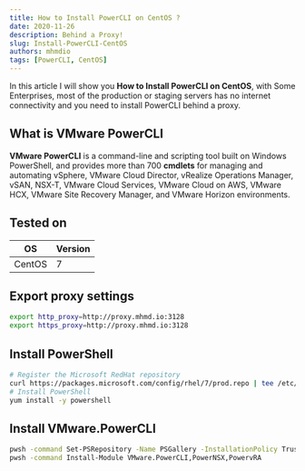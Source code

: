 ```yaml
---
title: How to Install PowerCLI on CentOS ?
date: 2020-11-26
description: Behind a Proxy!
slug: Install-PowerCLI-CentOS
authors: mhmdio
tags: [PowerCLI, CentOS]
---
```


In this article I will show you **How to Install PowerCLI on CentOS**, with Some Enterprises, most of the production or staging servers has no internet connectivity and you need to install PowerCLI behind a proxy.
<!--truncate-->
## What is VMware PowerCLI

**VMware PowerCLI** is a command-line and scripting tool built on Windows PowerShell, and provides more than 700 **cmdlets** for managing and automating vSphere, VMware Cloud Director, vRealize Operations Manager, vSAN, NSX-T, VMware Cloud Services, VMware Cloud on AWS, VMware HCX, VMware Site Recovery Manager, and VMware Horizon environments.

## Tested on

| OS     | Version |
| ------ | ------- |
| CentOS | 7       |

## Export proxy settings

```bash
export http_proxy=http://proxy.mhmd.io:3128
export https_proxy=http://proxy.mhmd.io:3128
```

## Install PowerShell

```bash
# Register the Microsoft RedHat repository
curl https://packages.microsoft.com/config/rhel/7/prod.repo | tee /etc/yum.repos.d/microsoft.repo
# Install PowerShell
yum install -y powershell
```

## Install VMware.PowerCLI

```bash
pwsh -command Set-PSRepository -Name PSGallery -InstallationPolicy Trusted
pwsh -command Install-Module VMware.PowerCLI,PowerNSX,PowervRA
```
